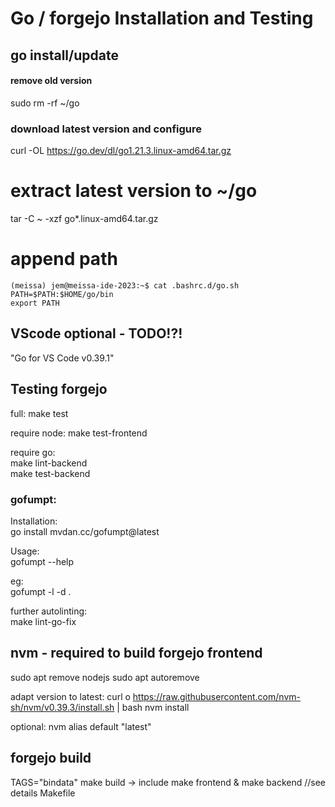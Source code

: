 # Go / forgejo Installation and Testing 

## go install/update
#### remove old version
sudo rm -rf ~/go
### download latest version and configure  
curl -OL https://go.dev/dl/go1.21.3.linux-amd64.tar.gz

# extract latest version to ~/go
tar -C ~ -xzf go*.linux-amd64.tar.gz

# append path
```
(meissa) jem@meissa-ide-2023:~$ cat .bashrc.d/go.sh
PATH=$PATH:$HOME/go/bin
export PATH
```

## VScode optional - TODO!?!
"Go for VS Code v0.39.1"

## Testing forgejo
full:
make test

require node:
make test-frontend

require go:  
make lint-backend  
make test-backend

### gofumpt:  
Installation:  
go install mvdan.cc/gofumpt@latest  

Usage:  
gofumpt --help  

eg:  
gofumpt -l -d .  

further autolinting:  
make lint-go-fix


## nvm - required to build forgejo frontend
sudo apt remove nodejs
sudo apt autoremove

adapt version to latest:
curl o https://raw.githubusercontent.com/nvm-sh/nvm/v0.39.3/install.sh | bash
nvm install

optional:
nvm alias default "latest"

## forgejo build
TAGS="bindata" make build
-> include make frontend & make backend //see details Makefile
